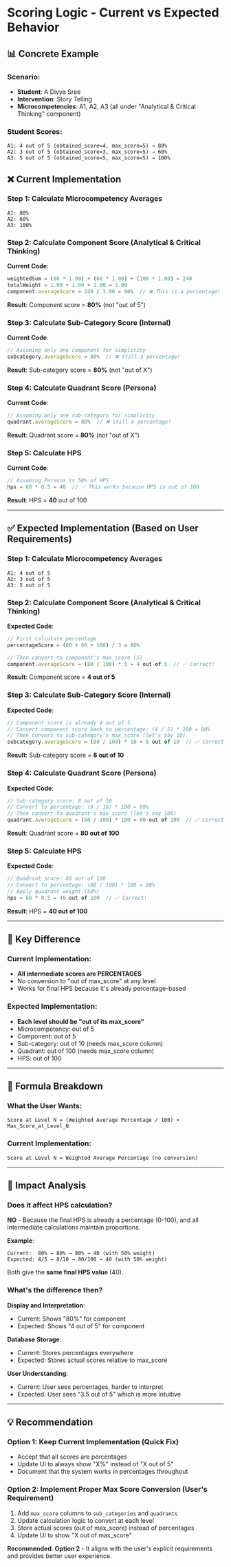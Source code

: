 # Scoring Logic - Current vs Expected Behavior

## 📊 Concrete Example

### Scenario:
- **Student**: A Divya Sree
- **Intervention**: Story Telling
- **Microcompetencies**: A1, A2, A3 (all under "Analytical & Critical Thinking" component)

### Student Scores:
```
A1: 4 out of 5 (obtained_score=4, max_score=5) → 80%
A2: 3 out of 5 (obtained_score=3, max_score=5) → 60%
A3: 5 out of 5 (obtained_score=5, max_score=5) → 100%
```

## ❌ Current Implementation

### Step 1: Calculate Microcompetency Averages
```
A1: 80%
A2: 60%
A3: 100%
```

### Step 2: Calculate Component Score (Analytical & Critical Thinking)
**Current Code**:
```javascript
weightedSum = (80 * 1.00) + (60 * 1.00) + (100 * 1.00) = 240
totalWeight = 1.00 + 1.00 + 1.00 = 3.00
component.averageScore = 240 / 3.00 = 80%  // ❌ This is a percentage!
```

**Result**: Component score = **80%** (not "out of 5")

### Step 3: Calculate Sub-Category Score (Internal)
**Current Code**:
```javascript
// Assuming only one component for simplicity
subcategory.averageScore = 80%  // ❌ Still a percentage!
```

**Result**: Sub-category score = **80%** (not "out of X")

### Step 4: Calculate Quadrant Score (Persona)
**Current Code**:
```javascript
// Assuming only one sub-category for simplicity
quadrant.averageScore = 80%  // ❌ Still a percentage!
```

**Result**: Quadrant score = **80%** (not "out of X")

### Step 5: Calculate HPS
**Current Code**:
```javascript
// Assuming Persona is 50% of HPS
hps = 80 * 0.5 = 40  // ✅ This works because HPS is out of 100
```

**Result**: HPS = **40** out of 100

---

## ✅ Expected Implementation (Based on User Requirements)

### Step 1: Calculate Microcompetency Averages
```
A1: 4 out of 5
A2: 3 out of 5
A3: 5 out of 5
```

### Step 2: Calculate Component Score (Analytical & Critical Thinking)
**Expected Code**:
```javascript
// First calculate percentage
percentageScore = (80 + 60 + 100) / 3 = 80%

// Then convert to component's max_score (5)
component.averageScore = (80 / 100) * 5 = 4 out of 5  // ✅ Correct!
```

**Result**: Component score = **4 out of 5**

### Step 3: Calculate Sub-Category Score (Internal)
**Expected Code**:
```javascript
// Component score is already 4 out of 5
// Convert component score back to percentage: (4 / 5) * 100 = 80%
// Then convert to sub-category's max_score (let's say 10)
subcategory.averageScore = (80 / 100) * 10 = 8 out of 10  // ✅ Correct!
```

**Result**: Sub-category score = **8 out of 10**

### Step 4: Calculate Quadrant Score (Persona)
**Expected Code**:
```javascript
// Sub-category score: 8 out of 10
// Convert to percentage: (8 / 10) * 100 = 80%
// Then convert to quadrant's max_score (let's say 100)
quadrant.averageScore = (80 / 100) * 100 = 80 out of 100  // ✅ Correct!
```

**Result**: Quadrant score = **80 out of 100**

### Step 5: Calculate HPS
**Expected Code**:
```javascript
// Quadrant score: 80 out of 100
// Convert to percentage: (80 / 100) * 100 = 80%
// Apply quadrant weight (50%)
hps = 80 * 0.5 = 40 out of 100  // ✅ Correct!
```

**Result**: HPS = **40 out of 100**

---

## 🎯 Key Difference

### Current Implementation:
- **All intermediate scores are PERCENTAGES**
- No conversion to "out of max_score" at any level
- Works for final HPS because it's already percentage-based

### Expected Implementation:
- **Each level should be "out of its max_score"**
- Microcompetency: out of 5
- Component: out of 5
- Sub-category: out of 10 (needs max_score column)
- Quadrant: out of 100 (needs max_score column)
- HPS: out of 100

---

## 📐 Formula Breakdown

### What the User Wants:
```
Score at Level N = (Weighted Average Percentage / 100) × Max_Score_at_Level_N
```

### Current Implementation:
```
Score at Level N = Weighted Average Percentage (no conversion)
```

---

## 🔧 Impact Analysis

### Does it affect HPS calculation?
**NO** - Because the final HPS is already a percentage (0-100), and all intermediate calculations maintain proportions.

**Example**:
```
Current:  80% → 80% → 80% → 40 (with 50% weight)
Expected: 4/5 → 8/10 → 80/100 → 40 (with 50% weight)
```

Both give the **same final HPS value** (40).

### What's the difference then?
**Display and Interpretation**:
- Current: Shows "80%" for component
- Expected: Shows "4 out of 5" for component

**Database Storage**:
- Current: Stores percentages everywhere
- Expected: Stores actual scores relative to max_score

**User Understanding**:
- Current: User sees percentages, harder to interpret
- Expected: User sees "3.5 out of 5" which is more intuitive

---

## 💡 Recommendation

### Option 1: Keep Current Implementation (Quick Fix)
- Accept that all scores are percentages
- Update UI to always show "X%" instead of "X out of 5"
- Document that the system works in percentages throughout

### Option 2: Implement Proper Max Score Conversion (User's Requirement)
1. Add `max_score` columns to `sub_categories` and `quadrants`
2. Update calculation logic to convert at each level
3. Store actual scores (out of max_score) instead of percentages
4. Update UI to show "X out of max_score"

**Recommended**: **Option 2** - It aligns with the user's explicit requirements and provides better user experience.
